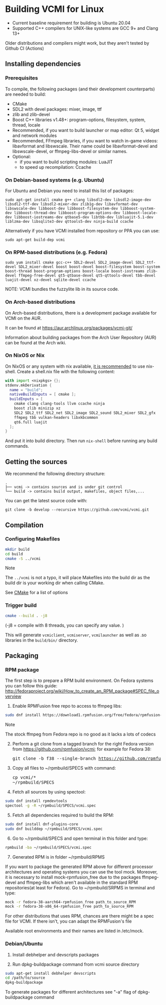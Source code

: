 # Building VCMI for Linux

- Current baseline requirement for building is Ubuntu 20.04
- Supported C++ compilers for UNIX-like systems are GCC 9+ and Clang 13+

Older distributions and compilers might work, but they aren't tested by Github CI (Actions)

## Installing dependencies

### Prerequisites

To compile, the following packages (and their development counterparts) are needed to build:

- CMake
- SDL2 with devel packages: mixer, image, ttf
- zlib and zlib-devel
- Boost C++ libraries v1.48+: program-options, filesystem, system, thread, locale
- Recommended, if you want to build launcher or map editor: Qt 5, widget and network modules
- Recommended, FFmpeg libraries, if you want to watch in-game videos: libavformat and libswscale. Their name could be libavformat-devel and libswscale-devel, or ffmpeg-libs-devel or similar names.
- Optional:
  - if you want to build scripting modules: LuaJIT
  - to speed up recompilation: Ccache

### On Debian-based systems (e.g. Ubuntu)

For Ubuntu and Debian you need to install this list of packages:

`sudo apt-get install cmake g++ clang libsdl2-dev libsdl2-image-dev libsdl2-ttf-dev libsdl2-mixer-dev zlib1g-dev libavformat-dev libswscale-dev libboost-dev libboost-filesystem-dev libboost-system-dev libboost-thread-dev libboost-program-options-dev libboost-locale-dev libboost-iostreams-dev qtbase5-dev libtbb-dev libluajit-5.1-dev liblzma-dev libsqlite3-dev qttools5-dev ninja-build ccache`

Alternatively if you have VCMI installed from repository or PPA you can use:

`sudo apt-get build-dep vcmi`

### On RPM-based distributions (e.g. Fedora)

`sudo yum install cmake gcc-c++ SDL2-devel SDL2_image-devel SDL2_ttf-devel SDL2_mixer-devel boost boost-devel boost-filesystem boost-system boost-thread boost-program-options boost-locale boost-iostreams zlib-devel ffmpeg-free-devel qt5-qtbase-devel qt5-qttools-devel tbb-devel luajit-devel xz-devel sqlite-devel ccache`

NOTE: VCMI bundles the fuzzylite lib in its source code.

### On Arch-based distributions

On Arch-based distributions, there is a development package available for VCMI on the AUR.

It can be found at <https://aur.archlinux.org/packages/vcmi-git/>

Information about building packages from the Arch User Repository (AUR) can be found at the Arch wiki.

### On NixOS or Nix

On NixOS or any system with nix available, [it is recommended](https://nixos.wiki/wiki/C) to use nix-shell. Create a shell.nix file with the following content:

```nix
with import <nixpkgs> {};
stdenv.mkDerivation {
  name = "build";
  nativeBuildInputs = [ cmake ];
  buildInputs = [
    cmake clang clang-tools llvm ccache ninja
    boost zlib minizip xz
    SDL2 SDL2_ttf SDL2_net SDL2_image SDL2_sound SDL2_mixer SDL2_gfx
    ffmpeg tbb vulkan-headers libxkbcommon
    qt6.full luajit
  ];
}
```

And put it into build directory. Then run `nix-shell` before running any build commands.

## Getting the sources

We recommend the following directory structure:

```text
.
├── vcmi -> contains sources and is under git control
└── build -> contains build output, makefiles, object files,...
```

You can get the latest source code with:

`git clone -b develop --recursive https://github.com/vcmi/vcmi.git`

## Compilation

### Configuring Makefiles

```sh
mkdir build
cd build
cmake -S ../vcmi
```

> [!NOTE]
> The `../vcmi` is not a typo, it will place Makefiles into the build dir as the build dir is your working dir when calling CMake.

See [CMake](CMake.md) for a list of options

### Trigger build

```sh
cmake --build . -j8
```

(-j8 = compile with 8 threads, you can specify any value. )

This will generate `vcmiclient`, `vcmiserver`, `vcmilauncher` as well as .so libraries in the `build/bin/` directory.

## Packaging

### RPM package

The first step is to prepare a RPM build environment. On Fedora systems you can follow this guide: <http://fedoraproject.org/wiki/How_to_create_an_RPM_package#SPEC_file_overview>

1. Enable RPMFusion free repo to access to ffmpeg libs:

```sh
sudo dnf install https://download1.rpmfusion.org/free/fedora/rpmfusion-free-release-$(rpm -E %fedora).noarch.rpm
```

> [!NOTE]
> The stock ffmpeg from Fedora repo is no good as it lacks a lots of codecs

2. Perform a git clone from a tagged branch for the right Fedora version from <https://github.com/rpmfusion/vcmi>; for example for Fedora 38: <pre>git clone -b f38 --single-branch https://github.com/rpmfusion/vcmi.git</pre>

3. Copy all files to ~/rpmbuild/SPECS with command: <pre>cp vcmi/*  ~/rpmbuild/SPECS</pre>

4. Fetch all sources by using spectool:

```sh
sudo dnf install rpmdevtools
spectool -g -R ~/rpmbuild/SPECS/vcmi.spec
```

5. Fetch all dependencies required to build the RPM:

```sh
sudo dnf install dnf-plugins-core
sudo dnf builddep ~/rpmbuild/SPECS/vcmi.spec
```

6. Go to ~/rpmbuild/SPECS and open terminal in this folder and type:

```sh
rpmbuild -ba ~/rpmbuild/SPECS/vcmi.spec
```

7. Generated RPM is in folder ~/rpmbuild/RPMS

If you want to package the generated RPM above for different processor architectures and operating systems you can use the tool mock.
Moreover, it is necessary to install mock-rpmfusion_free due to the packages ffmpeg-devel and ffmpeg-libs which aren't available in the standard RPM repositories(at least for Fedora). Go to ~/rpmbuild/SRPMS in terminal and type:

```sh
mock -r fedora-38-aarch64-rpmfusion_free path_to_source_RPM
mock -r fedora-38-x86_64-rpmfusion_free path_to_source_RPM
```

For other distributions that uses RPM, chances are there might be a spec file for VCMI. If there isn't, you can adapt the RPMFusion's file

Available root environments and their names are listed in /etc/mock.

### Debian/Ubuntu

1. Install debhelper and devscripts packages

2. Run dpkg-buildpackage command from vcmi source directory

```sh
sudo apt-get install debhelper devscripts
cd /path/to/source
dpkg-buildpackage
```

To generate packages for different architectures see "-a" flag of dpkg-buildpackage command
